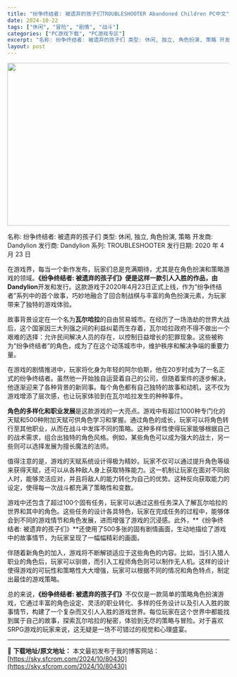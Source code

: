 ```yaml
---
title: "纷争终结者: 被遗弃的孩子们TROUBLESHOOTER Abandoned Children PC中文"
date: 2024-10-22
tags: ["休闲", "冒险", "剧情", "战斗"]
categories: ["PC游戏下载", "PC游戏专区"]
excerpt: "名称: 纷争终结者: 被遗弃的孩子们 类型: 休闲, 独立, 角色扮演, 策略 开发商: Dandylion 发行商: Dandylion 系列: TROUBLESHOOTER 发行日期: 2020 年 4 月 23 日 在游戏界，每当一个新作发布，玩家们总是充满期待，尤其是在角色扮演和策略游戏的领&hellip;"
layout: post
---
```


<img class="aligncenter size-full wp-image-80431" src="https://sky.sfcrom.com/wp-content/uploads/2024/10/202410220923073.webp" alt="" width="660" height="370" />

名称: 纷争终结者: 被遗弃的孩子们
类型: 休闲, 独立, 角色扮演, 策略
开发商: Dandylion
发行商: Dandylion
系列: TROUBLESHOOTER
发行日期: 2020 年 4 月 23 日

在游戏界，每当一个新作发布，玩家们总是充满期待，尤其是在角色扮演和策略游戏的领域。<strong>《纷争终结者: 被遗弃的孩子们》便是这样一款引人入胜的作品，由Dandylion</strong>开发和发行。这款游戏于2020年4月23日正式上线，作为“纷争终结者”系列中的首个故事，巧妙地融合了回合制战棋与丰富的角色扮演元素，为玩家带来了独特的游戏体验。

故事背景设定在一个名为<strong>瓦尔哈拉</strong>的自由贸易城市。在经历了一场浩劫的世界大战后，这个国家因三大列强之间的利益纠葛而生存着，瓦尔哈拉政府不得不做出一个艰难的选择：允许民间解决人员的存在，以控制日益增长的犯罪现象。这些被称为“纷争终结者”的角色，成为了在这个动荡城市中，维护秩序和解决争端的重要力量。

在游戏的剧情推进中，玩家将化身为年轻的阿尔伯斯，他在20岁时成为了一名正式的纷争终结者。虽然他一开始独自运营着自己的公司，但随着案件的逐步解决，他逐渐迎来了各种背景的新同事。每个角色都有自己独特的故事和动机，这不仅为游戏增添了层次感，也让玩家体验到在瓦尔哈拉发生的种种事件。

<strong>角色的多样化和职业发展</strong>是这款游戏的一大亮点。游戏中有超过1000种专门化的天赋和500种附加天赋可供角色学习和掌握。通过角色的成长，玩家可以将角色转行至其他职业，从而在战斗中发挥不同的策略。这种多样性使得玩家能够根据自己的战术需求，组合出独特的角色风格。例如，某些角色可以成为强大的战士，另一些则可以选择发展为擅长魔法的法师。

值得注意的是，游戏的天赋系统设计得极为精妙。玩家不仅可以通过提升角色等级来获得天赋，还可以从各种敌人身上获取特殊能力。这一机制让玩家在面对不同敌人时，能够灵活应对，并且将敌人的能力转化为自己的优势。这种反向获取能力的设定，使得每一次战斗都充满了策略性和变数。

游戏中还包含了超过100个固有任务，玩家可以通过这些任务深入了解瓦尔哈拉的世界和其中的角色。这些任务的设计各具特色，玩家在完成任务的过程中，能够体会到不同的游戏情节和角色发展，进而增强了游戏的沉浸感。此外，**《纷争终结者: 被遗弃的孩子们》**还使用了500多张的固有剧情画面，生动地描绘了游戏中的故事情节，为玩家呈现了一幅幅精彩的画面。

伴随着新角色的加入，游戏将不断解锁适应于这些角色的内容。比如，当引入猎人职业的角色后，玩家可以驯兽，而引入工程师角色则可以制作无人机。这样的设计使得游戏的可玩性和策略性大大增强，玩家可以根据不同的情况和角色特点，制定出最佳的游戏策略。

总的来说，<strong>《纷争终结者: 被遗弃的孩子们》</strong>不仅仅是一款简单的策略角色扮演游戏，它通过丰富的角色设定、灵活的职业转化、多样的任务设计以及引人入胜的故事情节，构建了一个复杂而又引人入胜的游戏世界。每位玩家在这个世界中都能找到属于自己的故事，探索瓦尔哈拉的秘密，体验到无尽的策略与冒险。对于喜欢SRPG游戏的玩家来说，这无疑是一场不可错过的视觉和心理盛宴。

---
📖 **下载地址/原文地址：** 本文最初发布于我的博客网站：[https://sky.sfcrom.com/2024/10/80430](https://sky.sfcrom.com/2024/10/80430)
